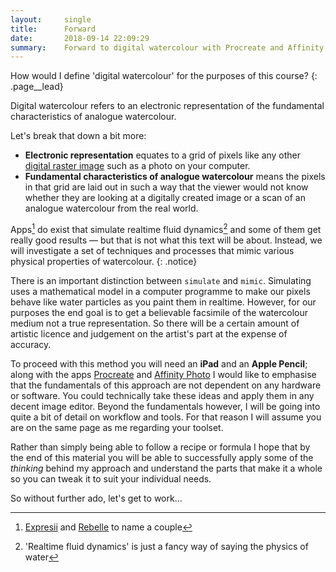 ```yaml
---
layout:     single
title:      Forward
date:       2018-09-14 22:09:29
summary:    Forward to digital watercolour with Procreate and Affinity Photo.
---
```



How would I define 'digital watercolour' for the purposes of this course? 
{: .page__lead}

Digital watercolour refers to an electronic representation of the fundamental characteristics of analogue watercolour.

Let's break that down a bit more:
 

* **Electronic representation** equates to a grid of pixels like any other [digital raster image](https://en.m.wikipedia.org/wiki/Raster_graphics) such as a photo on your computer. 
* **Fundamental characteristics of analogue watercolour** means the pixels in that grid are laid out in such a way that the viewer would not know whether they are looking at a digitally created image or a scan of an analogue watercolour from the real world.

Apps[^1] do exist that simulate realtime fluid dynamics[^2] and some of them get really good results — but that is not what this text will be about. Instead, we will investigate a set of techniques and processes that mimic various physical properties of watercolour.
{: .notice}

There is an important distinction between `simulate` and `mimic`. Simulating uses a mathematical model in a computer programme to make our pixels behave like water particles as you paint them in realtime. However, for our purposes the end goal is to get a believable facsimile of the watercolour medium not a true representation. So there will be a certain amount of artistic licence and judgement on the artist's part at the expense of accuracy.

To proceed with this method you will need an **iPad** and an **Apple Pencil**; along with the apps [Procreate](https://procreate.art/ipad) and [Affinity Photo](https://affinity.serif.com/en-gb/buy-ipad-photo/?ct=web-referral) I would like to emphasise that the fundamentals of this approach are not dependent on any hardware or software. You could technically take these ideas and apply them in any decent image editor. Beyond the fundamentals however, I will be going into quite a bit of detail on workflow and tools. For that reason I will assume you are on the same page as me regarding your toolset.

Rather than simply being able to follow a recipe or formula I hope that by the end of this material you will be able to successfully apply some of the *thinking* behind my approach and understand the parts that make it a whole so you can tweak it to suit your individual needs.

So without further ado, let's get to work…

[^1]: [Expresii](http://www.expresii.com) and [Rebelle](https://www.escapemotions.com/products/rebelle/) to name a couple
[^2]: 'Realtime fluid dynamics' is just a fancy way of saying the physics of water